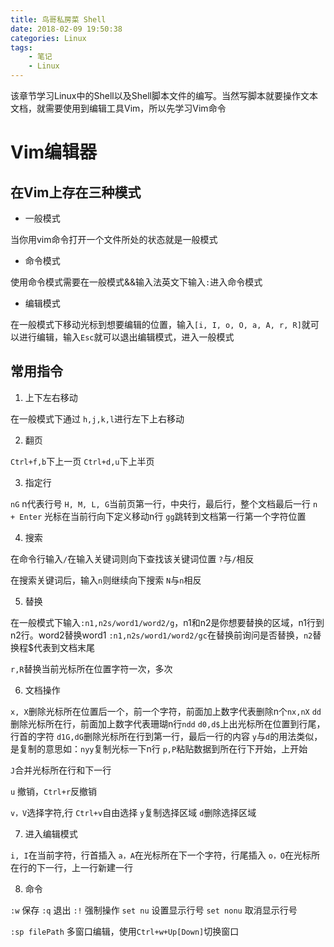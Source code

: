 ```yaml
---
title: 鸟哥私房菜 Shell
date: 2018-02-09 19:50:38
categories: Linux
tags:
    - 笔记
    - Linux
---
```


该章节学习Linux中的Shell以及Shell脚本文件的编写。当然写脚本就要操作文本文档，就需要使用到编辑工具Vim，所以先学习Vim命令

 <!-- more --> 

# Vim编辑器

## 在Vim上存在三种模式

- 一般模式

当你用vim命令打开一个文件所处的状态就是一般模式

- 命令模式

使用命令模式需要在一般模式&&输入法英文下输入`:`进入命令模式

- 编辑模式

在一般模式下移动光标到想要编辑的位置，输入`[i, I, o, O, a, A, r, R]`就可以进行编辑，输入`Esc`就可以退出编辑模式，进入一般模式

## 常用指令

1. 上下左右移动

在一般模式下通过 `h,j,k,l`进行左下上右移动

2. 翻页

`Ctrl+f,b`下上一页
`Ctrl+d,u`下上半页

3. 指定行

`nG` n代表行号
`H, M, L, G`当前页第一行，中央行，最后行，整个文档最后一行
`n + Enter` 光标在当前行向下定义移动n行
`gg`跳转到文档第一行第一个字符位置

4. 搜索

在命令行输入`/`在输入关键词则向下查找该关键词位置
`?`与`/`相反

在搜索关键词后，输入`n`则继续向下搜索
`N`与`n`相反

5. 替换

在一般模式下输入`:n1,n2s/word1/word2/g`，n1和n2是你想要替换的区域，n1行到n2行。word2替换word1
`:n1,n2s/word1/word2/gc`在替换前询问是否替换，`n2`替换程$代表到文档末尾

`r,R`替换当前光标所在位置字符一次，多次

6. 文档操作

`x, X`删除光标所在位置后一个，前一个字符，前面加上数字代表删除n个`nx,nX`
`dd`删除光标所在行，前面加上数字代表珊瑚n行`ndd`
`d0,d$`上出光标所在位置到行尾，行首的字符
`d1G,dG`删除光标所在行到第一行，最后一行的内容
`y`与`d`的用法类似，是复制的意思如：`nyy`复制光标一下n行
`p,P`粘贴数据到所在行下开始，上开始

`J`合并光标所在行和下一行

`u` 撤销，`Ctrl+r`反撤销

`v，V`选择字符,行
`Ctrl+v`自由选择
`y`复制选择区域
`d`删除选择区域

7. 进入编辑模式

`i, I`在当前字符，行首插入
`a，A`在光标所在下一个字符，行尾插入
`o，O`在光标所在行的下一行，上一行新建一行

8. 命令

`:w` 保存
`:q` 退出
`:!` 强制操作
`set nu` 设置显示行号
`set nonu` 取消显示行号

`:sp filePath` 多窗口编辑，使用`Ctrl+w+Up[Down]`切换窗口
